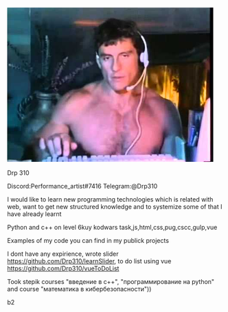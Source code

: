![picture](./hqdefault.jpg 'я')

Drp 310

Discord:Performance_artist#7416 Telegram:@Drp310

I would like to learn new programming technologies which is related with web, want to get new structured
knowledge and to systemize some of that I have already learnt

Python and c++ on level 6kuy kodwars task,js,html,css,pug,cscc,gulp,vue

Examples of my code you can find in my publick projects

I dont have any expirience, wrote slider https://github.com/Drp310/learnSlider, to do list using vue https://github.com/Drp310/vueToDoList

Took stepik courses "введение в с++", "программирование на python" and course "математика в кибербезопасности"))

b2
